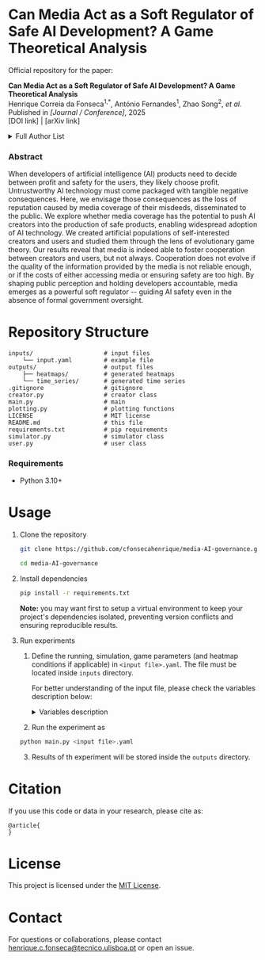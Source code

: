 # Can Media Act as a Soft Regulator of Safe AI Development? A Game Theoretical Analysis


Official repository for the paper: 

**Can Media Act as a Soft Regulator of Safe AI Development? A Game Theoretical Analysis**  
Henrique Correia da Fonseca<sup>1,*</sup>, António Fernandes<sup>1</sup>, Zhao Song<sup>2</sup>, *et al.*  
Published in *[Journal / Conference]*, 2025  
[DOI link] | [arXiv link]



<details>
<summary>Full Author List</summary>

**Authors**
1. Henrique Correia da Fonseca<sup>1,∗</sup>
2. António Fernandes<sup>1</sup>
3. Zhao Song<sup>2</sup>
4. Theodor Cimpeanu<sup>3</sup>
5. Nataliya Balabanova<sup>4</sup>
6. Adeela Bashir<sup>2</sup>
7. Paolo Bova<sup>2</sup>
8. Alessio Buscemi<sup>5</sup>
9. Alessandro Di Stefano<sup>2</sup>
10. Manh Hong Duong<sup>4</sup>
11. Elias Fernandez Domingos<sup>6,7</sup>
12. Ndidi Bianca Ogbo<sup>2</sup>
13. Simon T. Powers<sup>8</sup>,
14. Daniele Proverbio<sup>9</sup>
15. Zia Ush Shamszaman<sup>2</sup>
16. Fernando P. Santos<sup>10</sup>
17. The Anh Han<sup>2</sup>
18. Marcus Krellner

**Affiliations**

<sup>1</sup> INESC-ID and Instituto Superior Técnico, Universidade de Lisboa

<sup>2</sup> School Computing, Engineering and Digital Technologies, Teesside University

<sup>3</sup> School of Mathematics and Statistics, University of St Andrews

<sup>4</sup> School of Mathematics, University of Birmingham

<sup>5</sup> Luxembourg Institute of Science and Technology

<sup>6</sup> Machine Learning Group, Université libre de Bruxelles

<sup>7</sup> AI Lab, Vrije Universiteit Brussel

<sup>8</sup> Division of Computing Science and Mathematics, University of Stirling

<sup>9</sup> Department of Industrial Engineering, University of Trento

<sup>10</sup> University of Amsterdam

<sup>*</sup> corresponding author: henrique.c.fonseca@tecnico.ulisboa.pt

</details>


### Abstract
When developers of artificial intelligence (AI) products need to decide between profit and safety for the users, they likely choose profit. Untrustworthy AI technology must come packaged with tangible negative consequences. Here, we envisage those consequences as the loss of reputation caused by media coverage of their misdeeds, disseminated to the public. We explore whether media coverage has the potential to push AI creators into the production of safe products, enabling widespread adoption of AI technology. We created artificial populations of self-interested creators and users and studied them through the lens of evolutionary game theory. Our results reveal that media is indeed able to foster cooperation between creators and users, but not always. Cooperation does not evolve if the quality of the information provided by the media is not reliable enough, or if the costs of either accessing media or ensuring safety are too high. By shaping public perception and holding developers accountable, media emerges as a powerful soft regulator -- guiding AI safety even in the absence of formal government oversight.


# Repository Structure

```
inputs/                    # input files     
    └── input.yaml         # example file
outputs/                   # output files
    ├── heatmaps/          # generated heatmaps
    └── time_series/       # generated time series
.gitignore                 # gitignore
creator.py                 # creator class
main.py                    # main
plotting.py                # plotting functions
LICENSE                    # MIT license
README.md                  # this file
requirements.txt           # pip requirements
simulator.py               # simulator class
user.py                    # user class
```

### Requirements

- Python 3.10+

# Usage

1. Clone the repository

    ``` bash
    git clone https://github.com/cfonsecahenrique/media-AI-governance.git

    cd media-AI-governance
    ```

2. Install dependencies

    ``` bash
    pip install -r requirements.txt
    ```

    **Note:** you may want first to setup a virtual environment to keep your project's dependencies isolated, preventing version conflicts and ensuring reproducible results.

3. Run experiments

    1. Define the running, simulation, game parameters (and heatmap conditions if applicable) in `<input file>.yaml`. The file must be located inside `inputs` directory.

        For better understanding of the input file, please check the variables description below:

        <details>

        <summary>Variables description</summary>

        - `running`:

            - `runs` - number of simulations
            - `cores` - number of cores to run parallel simulations (use `all` to get the maximum number of available cores in your CPU)
        
        - `simulation`:

            - `type` - simulation type (`time_series` or `heatmap`)
            - `user population size` - size of user population
            - `creator population size` - size of creator population
            - `user selection strength` - intensity of selection in users decision making process
            - `creator selection strength` - intensity of selection in creators decision making process
            - `user mutation probability` - mutation probability (percentual) in user's evolutionary step
            - `creator mutation probability` - mutation probability (percentual) in creator's evolutionary step
            - `generations` - number of generations computed in each simulation
            - `convergence period` - percentage of generations to consider convergent
            - `user initialization` - initial strategy of users (`-1` for random initialization; `0`/`1`/`2`/`3` for all users with `ALL_REJECT`/`ALL_ADOPT`/`BAD_MEDIA`/`GOOD_MEDIA` respectively)
            - `creator initialization` - initial strategy of creators (`-1` for random initialization; `0`/`1` for `DEFECT`/`COOPERATE` respectively)

        - `parameters`:

            - `media quality` - probability that the recommendation of a commentator is correct
            - `user benefit` - benefit a user receives when adopting a safe technology
            - `user cost` - cost a user incurs when adopting an unsafe technology
            - `cost investigation` - cost of informed recommendation
            - `creator benefit` - benefit a creator receives when (for user or commentator) their technology is adopted
            - `creator cost` - additional cost of creating safe AI (the cost of creating unsafe AI is normalised to 0)
           

        - `heatmap`:

            - `vars` - heatmap (x, y) variables
            - `v1_start` - start point for variable x
            - `v1_end` - final point for variable x
            - `v1_steps` - incrementing step for variable x
            - `v1_scale` - scale for variable x
            - `v2_start` - start point for variable y
            - `v2_end` - final point for variable y
            - `v2_steps` - incrementing step for variable y
            - `v2_scale` - scale for variable y
        
        </details> 

    2. Run the experiment as 
    ```bash
    python main.py <input file>.yaml
    ```

    3. Results of th experiment will be stored inside the `outputs` directory.

# Citation

If you use this code or data in your research, please cite as:

```
@article{
}
```

# License

This project is licensed under the [MIT License](./LICENSE).

# Contact

For questions or collaborations, please contact henrique.c.fonseca@tecnico.ulisboa.pt or open an issue.